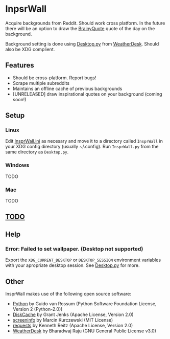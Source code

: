 # InpsrWall

Acquire backgrounds from Reddit. Should work cross platform. In the future there will be an option to draw the [BrainyQuote](https://www.brainyquote.com) quote of the day on the background.

Background setting is done using [Desktop.py](Desktop.py) from [WeatherDesk](https://gitlab.com/bharadwaj-raju/WeatherDesk). Should also be XDG complient.

## Features

- Should be cross-platform. Report bugs!
- Scrape multiple subreddits
- Maintains an offline cache of previous backgrounds
- [UNRELEASED] draw inspirational quotes on your background (coming soon!)

## Setup

### Linux

Edit [InsprWall.ini](InsprWall.ini) as necesary and move it to a directory called `InsprWall` in your XDG config directory (usually ~/.config). Run `InsprWall.py` from the same directory as `Desktop.py`.

### Windows

TODO

### Mac

TODO

## [TODO](TODO.md)


## Help

### Error: Failed to set wallpaper. (Desktop not supported)

Export the `XDG_CURRENT_DESKTOP` or `DESKTOP_SESSION` environment variables with your apropriate desktop session. See [Desktop.py](Desktop.py) for more.

## Other

InsprWall makes use of the following open source software:
- [Python](https://www.python.org/) by Guido van Rossum (Python Software Foundation License, Version 2 (Python-2.0))
- [DiskCache](http://www.grantjenks.com/docs/diskcache/) by Grant Jenks (Apache License, Version 2.0)
- [screeninfo](https://github.com/rr-/screeninfo) by Marcin Kurczewski (MIT License)
- [requests](http://docs.python-requests.org/en/master/) by Kenneth Reitz (Apache License, Version 2.0)
- [WeatherDesk](https://gitlab.com/bharadwaj-raju/WeatherDesk) by Bharadwaj Raju (GNU General Public License v3.0)
